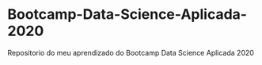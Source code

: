 # Bootcamp-Data-Science-Aplicada-2020
 Repositorio do meu aprendizado do Bootcamp Data Science Aplicada 2020
